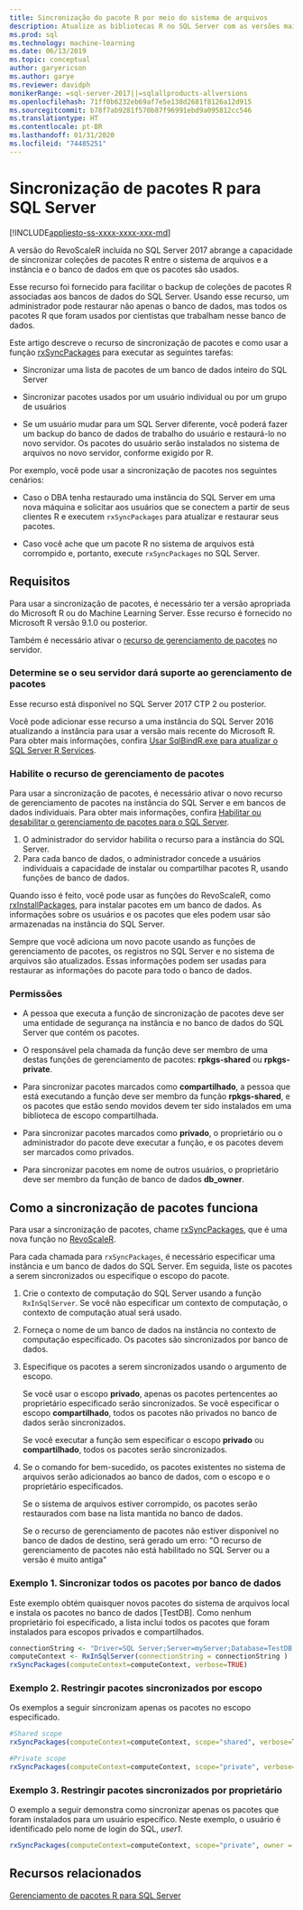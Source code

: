 ```yaml
---
title: Sincronização do pacote R por meio do sistema de arquivos
description: Atualize as bibliotecas R no SQL Server com as versões mais recentes instaladas no sistema de arquivos.
ms.prod: sql
ms.technology: machine-learning
ms.date: 06/13/2019
ms.topic: conceptual
author: garyericson
ms.author: garye
ms.reviewer: davidph
monikerRange: =sql-server-2017||=sqlallproducts-allversions
ms.openlocfilehash: 71ff0b6232eb69af7e5e138d2681f8126a12d915
ms.sourcegitcommit: b78f7ab9281f570b87f96991ebd9a095812cc546
ms.translationtype: HT
ms.contentlocale: pt-BR
ms.lasthandoff: 01/31/2020
ms.locfileid: "74485251"
---
```

# <a name="r-package-synchronization-for-sql-server"></a>Sincronização de pacotes R para SQL Server
[!INCLUDE[appliesto-ss-xxxx-xxxx-xxx-md](../../includes/appliesto-ss-xxxx-xxxx-xxx-md.md)]

A versão do RevoScaleR incluída no SQL Server 2017 abrange a capacidade de sincronizar coleções de pacotes R entre o sistema de arquivos e a instância e o banco de dados em que os pacotes são usados.

Esse recurso foi fornecido para facilitar o backup de coleções de pacotes R associadas aos bancos de dados do SQL Server. Usando esse recurso, um administrador pode restaurar não apenas o banco de dados, mas todos os pacotes R que foram usados por cientistas que trabalham nesse banco de dados.

Este artigo descreve o recurso de sincronização de pacotes e como usar a função [rxSyncPackages](https://docs.microsoft.com/machine-learning-server/r-reference/revoscaler/rxsyncpackages) para executar as seguintes tarefas:

+ Sincronizar uma lista de pacotes de um banco de dados inteiro do SQL Server

+ Sincronizar pacotes usados por um usuário individual ou por um grupo de usuários

+ Se um usuário mudar para um SQL Server diferente, você poderá fazer um backup do banco de dados de trabalho do usuário e restaurá-lo no novo servidor. Os pacotes do usuário serão instalados no sistema de arquivos no novo servidor, conforme exigido por R.

Por exemplo, você pode usar a sincronização de pacotes nos seguintes cenários:

+ Caso o DBA tenha restaurado uma instância do SQL Server em uma nova máquina e solicitar aos usuários que se conectem a partir de seus clientes R e executem `rxSyncPackages` para atualizar e restaurar seus pacotes.

+ Caso você ache que um pacote R no sistema de arquivos está corrompido e, portanto, execute `rxSyncPackages` no SQL Server.

## <a name="requirements"></a>Requisitos

Para usar a sincronização de pacotes, é necessário ter a versão apropriada do Microsoft R ou do Machine Learning Server. Esse recurso é fornecido no Microsoft R versão 9.1.0 ou posterior. 

Também é necessário ativar o [recurso de gerenciamento de pacotes](r-package-how-to-enable-or-disable.md) no servidor.

### <a name="determine-whether-your-server-supports-package-management"></a>Determine se o seu servidor dará suporte ao gerenciamento de pacotes

Esse recurso está disponível no SQL Server 2017 CTP 2 ou posterior.

Você pode adicionar esse recurso a uma instância do SQL Server 2016 atualizando a instância para usar a versão mais recente do Microsoft R. Para obter mais informações, confira [Usar SqlBindR.exe para atualizar o SQL Server R Services](../install/upgrade-r-and-python.md).

### <a name="enable-the-package-management-feature"></a>Habilite o recurso de gerenciamento de pacotes

Para usar a sincronização de pacotes, é necessário ativar o novo recurso de gerenciamento de pacotes na instância do SQL Server e em bancos de dados individuais. Para obter mais informações, confira [Habilitar ou desabilitar o gerenciamento de pacotes para o SQL Server](r-package-how-to-enable-or-disable.md).

1. O administrador do servidor habilita o recurso para a instância do SQL Server.
2. Para cada banco de dados, o administrador concede a usuários individuais a capacidade de instalar ou compartilhar pacotes R, usando funções de banco de dados.

Quando isso é feito, você pode usar as funções do RevoScaleR, como [rxInstallPackages](https://docs.microsoft.com/machine-learning-server/r-reference/revoscaler/rxinstallpackages), para instalar pacotes em um banco de dados.  As informações sobre os usuários e os pacotes que eles podem usar são armazenadas na instância do SQL Server. 

Sempre que você adiciona um novo pacote usando as funções de gerenciamento de pacotes, os registros no SQL Server e no sistema de arquivos são atualizados. Essas informações podem ser usadas para restaurar as informações do pacote para todo o banco de dados.

### <a name="permissions"></a>Permissões

+ A pessoa que executa a função de sincronização de pacotes deve ser uma entidade de segurança na instância e no banco de dados do SQL Server que contém os pacotes.

+ O responsável pela chamada da função deve ser membro de uma destas funções de gerenciamento de pacotes: **rpkgs-shared** ou **rpkgs-private**.

+ Para sincronizar pacotes marcados como **compartilhado**, a pessoa que está executando a função deve ser membro da função **rpkgs-shared**, e os pacotes que estão sendo movidos devem ter sido instalados em uma biblioteca de escopo compartilhada.

+ Para sincronizar pacotes marcados como **privado**, o proprietário ou o administrador do pacote deve executar a função, e os pacotes devem ser marcados como privados.

+ Para sincronizar pacotes em nome de outros usuários, o proprietário deve ser membro da função de banco de dados **db_owner**.

## <a name="how-package-synchronization-works"></a>Como a sincronização de pacotes funciona

Para usar a sincronização de pacotes, chame [rxSyncPackages](https://docs.microsoft.com/r-server/r-reference/revoscaler/rxsyncpackages), que é uma nova função no [RevoScaleR](https://docs.microsoft.com/machine-learning-server/r-reference/revoscaler/revoscaler). 

Para cada chamada para `rxSyncPackages`, é necessário especificar uma instância e um banco de dados do SQL Server. Em seguida, liste os pacotes a serem sincronizados ou especifique o escopo do pacote.

1. Crie o contexto de computação do SQL Server usando a função `RxInSqlServer`. Se você não especificar um contexto de computação, o contexto de computação atual será usado.

2. Forneça o nome de um banco de dados na instância no contexto de computação especificado. Os pacotes são sincronizados por banco de dados.

3. Especifique os pacotes a serem sincronizados usando o argumento de escopo.

    Se você usar o escopo **privado**, apenas os pacotes pertencentes ao proprietário especificado serão sincronizados. Se você especificar o escopo **compartilhado**, todos os pacotes não privados no banco de dados serão sincronizados. 
    
    Se você executar a função sem especificar o escopo **privado** ou **compartilhado**, todos os pacotes serão sincronizados.

4. Se o comando for bem-sucedido, os pacotes existentes no sistema de arquivos serão adicionados ao banco de dados, com o escopo e o proprietário especificados.

    Se o sistema de arquivos estiver corrompido, os pacotes serão restaurados com base na lista mantida no banco de dados.

    Se o recurso de gerenciamento de pacotes não estiver disponível no banco de dados de destino, será gerado um erro: "O recurso de gerenciamento de pacotes não está habilitado no SQL Server ou a versão é muito antiga"

### <a name="example-1-synchronize-all-package-by-database"></a>Exemplo 1. Sincronizar todos os pacotes por banco de dados

Este exemplo obtém quaisquer novos pacotes do sistema de arquivos local e instala os pacotes no banco de dados [TestDB]. Como nenhum proprietário foi especificado, a lista inclui todos os pacotes que foram instalados para escopos privados e compartilhados.

```R
connectionString <- "Driver=SQL Server;Server=myServer;Database=TestDB;Trusted_Connection=True;"
computeContext <- RxInSqlServer(connectionString = connectionString )
rxSyncPackages(computeContext=computeContext, verbose=TRUE)
```

### <a name="example-2-restrict-synchronized-packages-by-scope"></a>Exemplo 2. Restringir pacotes sincronizados por escopo

Os exemplos a seguir sincronizam apenas os pacotes no escopo especificado.

```R
#Shared scope
rxSyncPackages(computeContext=computeContext, scope="shared", verbose=TRUE)

#Private scope
rxSyncPackages(computeContext=computeContext, scope="private", verbose=TRUE)
```

### <a name="example-3-restrict-synchronized-packages-by-owner"></a>Exemplo 3. Restringir pacotes sincronizados por proprietário

O exemplo a seguir demonstra como sincronizar apenas os pacotes que foram instalados para um usuário específico. Neste exemplo, o usuário é identificado pelo nome de login do SQL, *user1*.

```R
rxSyncPackages(computeContext=computeContext, scope="private", owner = "user1", verbose=TRUE))
```

## <a name="related-resources"></a>Recursos relacionados

[Gerenciamento de pacotes R para SQL Server](install-additional-r-packages-on-sql-server.md)
